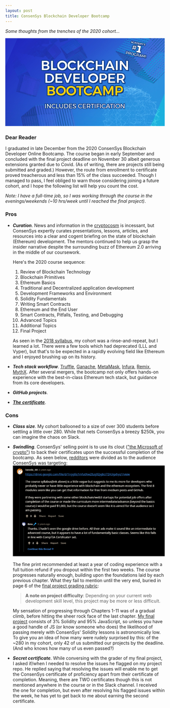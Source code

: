 ```yaml
---
layout: post
title: ConsenSys Blockchain Developer Bootcamp
---
```


*Some thoughts from the trenches of the 2020 cohort...*

[![Bootcamp logo](../images/ConsenSysBootcamp.jpg "Includes Certification!")](https://consensys.net/academy/bootcamp/) 

### Dear Reader

I graduated in late December from the 2020 ConsenSys Blockchain Developer Online Bootcamp. The course began in early September and concluded with the final project deadline on November 30 albeit generous extensions granted due to Covid. (As of writing, there are projects still being submitted and graded.) However, the route from enrollment to certificate proved treacherous and less than 15% of the class succeeded. Though I managed to pass, I feel obliged to warn those considering joining a future cohort, and I hope the following list will help you count the cost.

*Note: I have a full-time job, so I was working through the course in the evenings/weekends (~10 hrs/week until I reached the final project)*.

### Pros

- ***Curation***. News and information in the [cryptocosm](https://blog.blockstack.org/george-gilder-predicts-life-after-google/) is incessant, but ConsenSys expertly curates presentations, lessons, articles, and resources into a clear and cogent briefing on the state of blockchain (Ethereum) development. The mentors continued to help us grasp the insider narrative despite the surrounding buzz of Ethereum 2.0 arriving in the middle of our coursework.
  
  Here's the 2020 course sequence:
  1. Review of Blockchain Technology
  2. Blockchain Primitives
  3. Ethereum Basics
  4. Traditional and Decentralized application development
  5. Development Frameworks and Environment
  6. Solidity Fundamentals
  7. Writing Smart Contracts
  8. Ethereum and the End User
  9. Smart Contracts, Pitfalls, Testing, and Debugging
  10. Advanced Topics
  11. Additional Topics
  12. Final Project
  
  As seen in the [2018 syllabus](https://drive.google.com/file/d/1ngg0q1mfutNwZ6zg92jgbU72VUgxhyq1/view), my cohort was a rinse-and-repeat, but I learned a lot. There were a few tools which had deprecated (LLL and Vyper), but that's to be expected in a rapidly evolving field like Ethereum and I enjoyed brushing up on its history.
  
- ***Tech stack workflow***. [Truffle](https://www.trufflesuite.com/truffle), [Ganache](https://www.trufflesuite.com/ganache), [MetaMask](https://metamask.io/), [Infura](https://infura.io/), [Remix](https://remix.ethereum.org/#optimize=false&runs=200&evmVersion=null), [MythX](https://mythx.io/). After several mergers, the bootcamp not only offers hands-on experience with the best-in-class Ethereum tech stack, but guidance from its core developers. 

- ***GitHub projects***. 

- ***[The certificate](https://courses.consensys.net/certificates/w9trgfa8fa)***.

### Cons

- ***Class size***. My cohort ballooned to a size of over 300 students before settling a little over 280. While that nets ConsenSys a breezy $250k, you can imagine the chaos on Slack.

- ***Swindling***. ConsenSys' selling point is to use its clout (["the Microsoft of crypto"](https://www.reddit.com/r/ethereum/comments/b45zov/consensys_academys_developer_bootcamp_is_back/ej4mimo?utm_source=share&utm_medium=web2x&context=3)) to back their certificates upon the successful completion of the bootcamp. As seen below, [redditors](https://www.reddit.com/r/ethdev/comments/8jwfv5/general_feeling_about_consensys_academy/) were divided as to the audience ConsenSys was targeting: 
  [![redditors](../images/ConsenSysBootcamp.PNG "General confusion about the bootcamp's target audience")](https://www.reddit.com/r/ethdev/comments/8jwfv5/general_feeling_about_consensys_academy/) 
  
  The fine print recommended at least a year of coding experience with a full tuition refund if you dropout within the first two weeks. The course progresses naturally enough, building upon the foundations laid by each previous chapter. What they fail to mention until the very end, buried in page 6 of the [final project grading rubric](https://docs.google.com/document/d/1fSiejecMogc2h7aJxIl9tfZbHRFXTipftWLevUKAmQ4/edit): 
  > **A note on project difficulty**: Depending on your current web development skill level, this project may be more or less difficult.
  
  My sensation of progressing through Chapters 1-11 was of a gradual climb, before hitting the sheer rock face of the last chapter. [My final project](https://github.com/jun-sung/doge-emporium) consists of 3% Solidity and 95% JavaScript, so unless you have a good handle of JS (or know someone who does) the likelihood of passing merely with ConsenSys' Solidity lessons is astronomically low. To give you an idea of how many were rudely surprised by this: of the ~280 in my cohort, only 42 of us submitted our projects by the deadline. (And who knows how many of us even passed?) 
  
- ***Secret certificate***. While conversing with the grader of my final project, I asked if/when I needed to resolve the issues he flagged on my project repo. He replied saying that resolving the issues will enable me to get the ConsenSys certificate of proficiency apart from their certificate of completion. Meaning, there are TWO certificates though this is not mentioned anywhere in the course or in the Slack channel. I received the one for completion, but even after resolving his flagged issues within the week, he has yet to get back to me about earning the second certificate.
